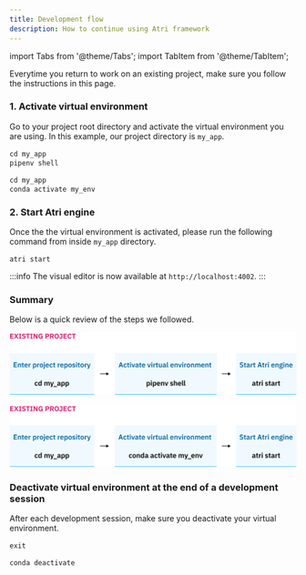 ```yaml
---
title: Development flow
description: How to continue using Atri framework
---
```

import Tabs from '@theme/Tabs';
import TabItem from '@theme/TabItem';

Everytime you return to work on an existing project, make sure you follow the instructions in this page.  

### 1. Activate virtual environment

Go to your project root directory and activate the virtual environment you are using. In this example, our project directory is `my_app`. 

<Tabs>
<TabItem value="pipenv" label="pipenv" default>

```
cd my_app
pipenv shell
```

</TabItem>
<TabItem value="conda" label="conda">

```
cd my_app
conda activate my_env
```

</TabItem>
</Tabs>

### 2. Start Atri engine 

Once the the virtual environment is activated, please run the following command from inside `my_app` directory.

```
atri start
```

:::info
The visual editor is now available at `http://localhost:4002`.
:::

### Summary 

Below is a quick review of the steps we followed.

<Tabs>
<TabItem value="pipenv" label="pipenv" default>

![existing project pipenv](/snapshots/existing_proj_pipenv.png)

</TabItem>
<TabItem value="conda" label="conda">

![existing project conda](/snapshots/existing_proj_conda.png)

</TabItem>
</Tabs>


### Deactivate virtual environment at the end of a development session

After each development session, make sure you deactivate your virtual environment. 

<Tabs>
<TabItem value="pipenv" label="pipenv" default>

```
exit
```

</TabItem>
<TabItem value="conda" label="conda">

```
conda deactivate
```

</TabItem>
</Tabs>